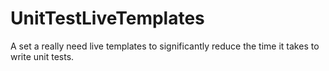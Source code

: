 # UnitTestLiveTemplates
A set a really need live templates to significantly reduce the time it takes to write unit tests.
